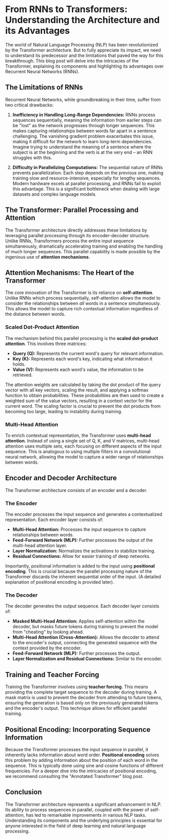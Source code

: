 # From RNNs to Transformers: Understanding the Architecture and its Advantages

The world of Natural Language Processing (NLP) has been revolutionized by the Transformer architecture.  But to fully appreciate its impact, we need to understand its predecessor and the limitations that paved the way for this breakthrough. This blog post will delve into the intricacies of the Transformer, explaining its components and highlighting its advantages over Recurrent Neural Networks (RNNs).


## The Limitations of RNNs

Recurrent Neural Networks, while groundbreaking in their time, suffer from two critical drawbacks:

1. **Inefficiency in Handling Long-Range Dependencies:** RNNs process sequences sequentially, meaning the information from earlier steps can be "lost" as the network progresses through longer sequences.  This makes capturing relationships between words far apart in a sentence challenging. The vanishing gradient problem exacerbates this issue, making it difficult for the network to learn long-term dependencies. Imagine trying to understand the meaning of a sentence where the subject is at the beginning and the verb is at the very end – an RNN struggles with this.

2. **Difficulty in Parallelizing Computations:**  The sequential nature of RNNs prevents parallelization. Each step depends on the previous one, making training slow and resource-intensive, especially for lengthy sequences.  Modern hardware excels at parallel processing, and RNNs fail to exploit this advantage.  This is a significant bottleneck when dealing with large datasets and complex language models.


## The Transformer: Parallel Processing and Attention

The Transformer architecture directly addresses these limitations by leveraging parallel processing through its encoder-decoder structure.  Unlike RNNs, Transformers process the entire input sequence simultaneously, dramatically accelerating training and enabling the handling of much longer sequences. This parallel capability is made possible by the ingenious use of **attention mechanisms**.


## Attention Mechanisms: The Heart of the Transformer

The core innovation of the Transformer is its reliance on **self-attention**. Unlike RNNs which process sequentially, self-attention allows the model to consider the relationships between *all* words in a sentence simultaneously.  This allows the model to capture rich contextual information regardless of the distance between words.


### Scaled Dot-Product Attention

The mechanism behind this parallel processing is the **scaled dot-product attention**.  This involves three matrices:

* **Query (Q):** Represents the current word's query for relevant information.
* **Key (K):** Represents each word's key, indicating what information it holds.
* **Value (V):** Represents each word's value, the information to be retrieved.

The attention weights are calculated by taking the dot product of the query vector with all key vectors, scaling the result, and applying a softmax function to obtain probabilities. These probabilities are then used to create a weighted sum of the value vectors, resulting in a context vector for the current word.  The scaling factor is crucial to prevent the dot products from becoming too large, leading to instability during training.


### Multi-Head Attention

To enrich contextual representation, the Transformer uses **multi-head attention**.  Instead of using a single set of Q, K, and V matrices, multi-head attention uses multiple sets, each focusing on different aspects of the input sequence.  This is analogous to using multiple filters in a convolutional neural network, allowing the model to capture a wider range of relationships between words.


## Encoder and Decoder Architecture

The Transformer architecture consists of an encoder and a decoder.

### The Encoder

The encoder processes the input sequence and generates a contextualized representation.  Each encoder layer consists of:

* **Multi-Head Attention:** Processes the input sequence to capture relationships between words.
* **Feed-Forward Network (MLP):** Further processes the output of the multi-head attention layer.
* **Layer Normalization:** Normalizes the activations to stabilize training.
* **Residual Connections:**  Allow for easier training of deep networks.

Importantly, positional information is added to the input using **positional encoding**. This is crucial because the parallel processing nature of the Transformer discards the inherent sequential order of the input.  (A detailed explanation of positional encoding is provided later).


### The Decoder

The decoder generates the output sequence. Each decoder layer consists of:

* **Masked Multi-Head Attention:**  Applies self-attention within the decoder, but masks future tokens during training to prevent the model from "cheating" by looking ahead.
* **Multi-Head Attention (Cross-Attention):**  Allows the decoder to attend to the encoder's output, connecting the generated sequence with the context provided by the encoder.
* **Feed-Forward Network (MLP):**  Further processes the output.
* **Layer Normalization and Residual Connections:** Similar to the encoder.


## Training and Teacher Forcing

Training the Transformer involves using **teacher forcing**. This means providing the complete target sequence to the decoder during training.  A mask matrix is used to prevent the decoder from attending to future tokens, ensuring the generation is based only on the previously generated tokens and the encoder's output. This technique allows for efficient parallel training.



## Positional Encoding: Incorporating Sequence Information

Because the Transformer processes the input sequence in parallel, it inherently lacks information about word order.  **Positional encoding** solves this problem by adding information about the position of each word in the sequence.  This is typically done using sine and cosine functions of different frequencies.  For a deeper dive into the intricacies of positional encoding, we recommend consulting the "Annotated Transformer" blog post.



## Conclusion

The Transformer architecture represents a significant advancement in NLP. Its ability to process sequences in parallel, coupled with the power of self-attention, has led to remarkable improvements in various NLP tasks. Understanding its components and the underlying principles is essential for anyone interested in the field of deep learning and natural language processing.